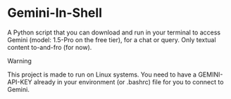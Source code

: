 # Gemini-In-Shell

A Python script that you can download and run in your terminal to access Gemini (model: 1.5-Pro on the free tier), for a chat or query. Only textual content to-and-fro (for now).

> [!WARNING]  
> This project is made to run on Linux systems. You need to have a GEMINI-API-KEY already in your environment (or .bashrc) file for you to connect to Gemini.
